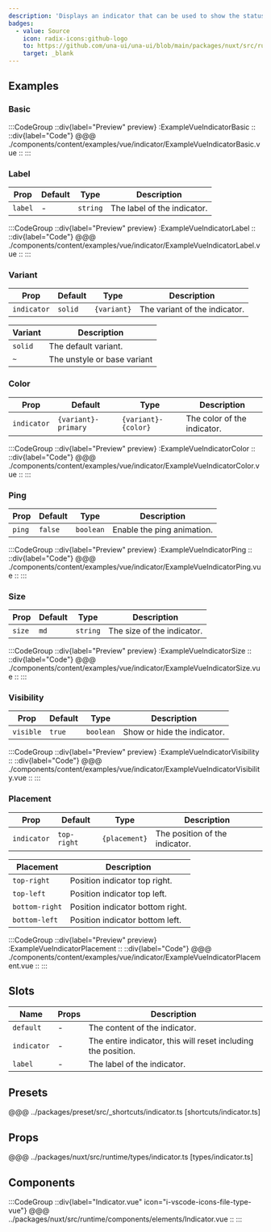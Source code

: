 ```yaml
---
description: 'Displays an indicator that can be used to show the status of a task or a component.'
badges:
  - value: Source
    icon: radix-icons:github-logo
    to: https://github.com/una-ui/una-ui/blob/main/packages/nuxt/src/runtime/components/elements/Indicator.vue
    target: _blank
---
```


## Examples

### Basic

:::CodeGroup
::div{label="Preview" preview}
  :ExampleVueIndicatorBasic
::
::div{label="Code"}
@@@ ./components/content/examples/vue/indicator/ExampleVueIndicatorBasic.vue
::
:::

### Label

| Prop    | Default | Type     | Description                 |
| ------- | ------- | -------- | --------------------------- |
| `label` | -       | `string` | The label of the indicator. |

:::CodeGroup
::div{label="Preview" preview}
  :ExampleVueIndicatorLabel
::
::div{label="Code"}
@@@ ./components/content/examples/vue/indicator/ExampleVueIndicatorLabel.vue
::
:::

### Variant

| Prop        | Default | Type        | Description                   |
| ----------- | ------- | ----------- | ----------------------------- |
| `indicator` | `solid` | `{variant}` | The variant of the indicator. |

| Variant | Description                 |
| ------- | --------------------------- |
| `solid` | The default variant.        |
| `~`     | The unstyle or base variant |

### Color

| Prop        | Default             | Type                | Description                 |
| ----------- | ------------------- | ------------------- | --------------------------- |
| `indicator` | `{variant}-primary` | `{variant}-{color}` | The color of the indicator. |

:::CodeGroup
::div{label="Preview" preview}
  :ExampleVueIndicatorColor
::
::div{label="Code"}
@@@ ./components/content/examples/vue/indicator/ExampleVueIndicatorColor.vue
::
:::

### Ping

| Prop   | Default | Type      | Description                |
| ------ | ------- | --------- | -------------------------- |
| `ping` | `false` | `boolean` | Enable the ping animation. |

:::CodeGroup
::div{label="Preview" preview}
  :ExampleVueIndicatorPing
::
::div{label="Code"}
@@@ ./components/content/examples/vue/indicator/ExampleVueIndicatorPing.vue
::
:::

### Size

| Prop   | Default | Type     | Description                |
| ------ | ------- | -------- | -------------------------- |
| `size` | `md`    | `string` | The size of the indicator. |

:::CodeGroup
::div{label="Preview" preview}
  :ExampleVueIndicatorSize
::
::div{label="Code"}
@@@ ./components/content/examples/vue/indicator/ExampleVueIndicatorSize.vue
::
:::

### Visibility

| Prop      | Default | Type      | Description                 |
| --------- | ------- | --------- | --------------------------- |
| `visible` | `true`  | `boolean` | Show or hide the indicator. |

:::CodeGroup
::div{label="Preview" preview}
  :ExampleVueIndicatorVisibility
::
::div{label="Code"}
@@@ ./components/content/examples/vue/indicator/ExampleVueIndicatorVisibility.vue
::
:::

### Placement

| Prop        | Default     | Type          | Description                    |
| ----------- | ----------- | ------------- | ------------------------------ |
| `indicator` | `top-right` | `{placement}` | The position of the indicator. |

| Placement      | Description                      |
| -------------- | -------------------------------- |
| `top-right`    | Position indicator top right.    |
| `top-left`     | Position indicator top left.     |
| `bottom-right` | Position indicator bottom right. |
| `bottom-left`  | Position indicator bottom left.  |

:::CodeGroup
::div{label="Preview" preview}
  :ExampleVueIndicatorPlacement
::
::div{label="Code"}
@@@ ./components/content/examples/vue/indicator/ExampleVueIndicatorPlacement.vue
::
:::

## Slots

| Name        | Props | Description                                                   |
| ----------- | ----- | ------------------------------------------------------------- |
| `default`   | -     | The content of the indicator.                                 |
| `indicator` | -     | The entire indicator, this will reset including the position. |
| `label`     | -     | The label of the indicator.                                   |

## Presets
@@@ ../packages/preset/src/_shortcuts/indicator.ts [shortcuts/indicator.ts]

## Props
@@@ ../packages/nuxt/src/runtime/types/indicator.ts [types/indicator.ts]

## Components

:::CodeGroup
::div{label="Indicator.vue" icon="i-vscode-icons-file-type-vue"}
@@@ ../packages/nuxt/src/runtime/components/elements/Indicator.vue
::
:::

